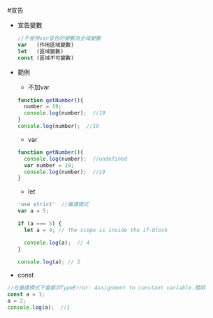 #宣告
- 宣告變數
  ```javascript
  //不使用var宣告的變數為全域變數
  var   (作用區域變數)
  let   (區域變數)
  const (區域不可變數)
  ```
- 範例
  - 不加var
  ```javascript
  function getNumber(){
    number = 19;
    console.log(number);  //19
  }
  console.log(number);  //19
  ```

  - var
  ```javascript
  function getNumber(){
    console.log(number);  //undefined
    var number = 19;
    console.log(number);  //19
  }
  ```
    
  - let
  ```javascript
  'use strict'  //嚴謹模式
  var a = 5;
  
  if (a === 5) {
    let a = 4; // The scope is inside the if-block
  
    console.log(a);  // 4
  } 
  
  console.log(a); // 5
  ```
    
 - const
  ```javascript
  //在嚴謹模式下會顯示TypeError: Assignment to constant variable.錯誤
  const a = 1;
  a = 2;
  console.log(a);  //1
  ```